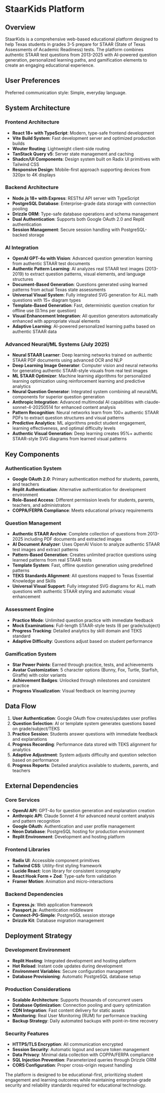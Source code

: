# StaarKids Platform

## Overview

StaarKids is a comprehensive web-based educational platform designed to help Texas students in grades 3-5 prepare for STAAR (State of Texas Assessments of Academic Readiness) tests. The platform combines authentic STAAR test questions from 2013-2025 with AI-powered question generation, personalized learning paths, and gamification elements to create an engaging educational experience.

## User Preferences

Preferred communication style: Simple, everyday language.

## System Architecture

### Frontend Architecture
- **React 18+ with TypeScript**: Modern, type-safe frontend development
- **Vite Build System**: Fast development server and optimized production builds
- **Wouter Routing**: Lightweight client-side routing
- **TanStack Query v5**: Server state management and caching
- **Shadcn/UI Components**: Design system built on Radix UI primitives with Tailwind CSS
- **Responsive Design**: Mobile-first approach supporting devices from 320px to 4K displays

### Backend Architecture
- **Node.js 18+ with Express**: RESTful API server with TypeScript
- **PostgreSQL Database**: Enterprise-grade data storage with connection pooling
- **Drizzle ORM**: Type-safe database operations and schema management
- **Dual Authentication**: Supports both Google OAuth 2.0 and Replit authentication
- **Session Management**: Secure session handling with PostgreSQL-backed storage

### AI Integration
- **OpenAI GPT-4o with Vision**: Advanced question generation learning from authentic STAAR test documents
- **Authentic Pattern Learning**: AI analyzes real STAAR test images (2013-2019) to extract question patterns, visual elements, and language structures
- **Document-Based Generation**: Questions generated using learned patterns from actual Texas state assessments
- **Universal Visual System**: Fully integrated SVG generation for ALL math questions with 15+ diagram types
- **Template-Based Generation**: Fast, deterministic question creation for offline use (0.1ms per question)
- **Visual Enhancement Integration**: All question generators automatically enhanced with appropriate visual elements
- **Adaptive Learning**: AI-powered personalized learning paths based on authentic STAAR data

### Advanced Neural/ML Systems (July 2025)
- **Neural STAAR Learner**: Deep learning networks trained on authentic STAAR PDF documents using advanced OCR and NLP
- **Deep Learning Image Generator**: Computer vision and neural networks for generating authentic STAAR-style visuals from real test images
- **ML STAAR Optimizer**: Machine learning algorithms for personalized learning optimization using reinforcement learning and predictive analytics
- **Neural Question Generator**: Integrated system combining all neural/ML components for superior question generation
- **Anthropic Integration**: Advanced multimodal AI capabilities with claude-sonnet-4-20250514 for enhanced content analysis
- **Pattern Recognition**: Neural networks learn from 100+ authentic STAAR PDFs to extract question structures and visual patterns
- **Predictive Analytics**: ML algorithms predict student engagement, learning effectiveness, and optimal difficulty levels
- **Authentic Visual Generation**: Deep learning creates 95%+ authentic STAAR-style SVG diagrams from learned visual patterns

## Key Components

### Authentication System
- **Google OAuth 2.0**: Primary authentication method for students, parents, and teachers
- **Replit Authentication**: Alternative authentication for development environment
- **Role-Based Access**: Different permission levels for students, parents, teachers, and administrators
- **COPPA/FERPA Compliance**: Meets educational privacy requirements

### Question Management
- **Authentic STAAR Archive**: Complete collection of questions from 2013-2025 including PDF documents and extracted images
- **AI Document Analyzer**: Uses OpenAI Vision to analyze authentic STAAR test images and extract patterns
- **Pattern-Based Generation**: Creates unlimited practice questions using learned patterns from real STAAR tests
- **Template System**: Fast, offline question generation using predefined patterns
- **TEKS Standards Alignment**: All questions mapped to Texas Essential Knowledge and Skills
- **Universal Visual Support**: Fully integrated SVG diagrams for ALL math questions with authentic STAAR styling and automatic visual enhancement

### Assessment Engine
- **Practice Mode**: Unlimited question practice with immediate feedback
- **Mock Examinations**: Full-length STAAR-style tests (6 per grade/subject)
- **Progress Tracking**: Detailed analytics by skill domain and TEKS standard
- **Adaptive Difficulty**: Questions adjust based on student performance

### Gamification System
- **Star Power Points**: Earned through practice, tests, and achievements
- **Avatar Customization**: 5 character options (Bunny, Fox, Turtle, Starfish, Giraffe) with color variants
- **Achievement Badges**: Unlocked through milestones and consistent practice
- **Progress Visualization**: Visual feedback on learning journey

## Data Flow

1. **User Authentication**: Google OAuth flow creates/updates user profiles
2. **Question Selection**: AI or template system generates questions based on grade/subject/TEKS
3. **Practice Session**: Students answer questions with immediate feedback and explanations
4. **Progress Recording**: Performance data stored with TEKS alignment for analytics
5. **Adaptive Adjustment**: System adjusts difficulty and question selection based on performance
6. **Progress Reports**: Detailed analytics available to students, parents, and teachers

## External Dependencies

### Core Services
- **OpenAI API**: GPT-4o for question generation and explanation creation
- **Anthropic API**: Claude Sonnet 4 for advanced neural content analysis and pattern recognition
- **Google OAuth**: Authentication and user profile management
- **Neon Database**: PostgreSQL hosting for production environment
- **Replit Environment**: Development and hosting platform

### Frontend Libraries
- **Radix UI**: Accessible component primitives
- **Tailwind CSS**: Utility-first styling framework
- **Lucide React**: Icon library for consistent iconography
- **React Hook Form + Zod**: Type-safe form validation
- **Framer Motion**: Animation and micro-interactions

### Backend Dependencies
- **Express.js**: Web application framework
- **Passport.js**: Authentication middleware
- **Connect-PG-Simple**: PostgreSQL session storage
- **Drizzle Kit**: Database migration management

## Deployment Strategy

### Development Environment
- **Replit Hosting**: Integrated development and hosting platform
- **Hot Reload**: Instant code updates during development
- **Environment Variables**: Secure configuration management
- **Database Provisioning**: Automatic PostgreSQL database setup

### Production Considerations
- **Scalable Architecture**: Supports thousands of concurrent users
- **Database Optimization**: Connection pooling and query optimization
- **CDN Integration**: Fast content delivery for static assets
- **Monitoring**: Real User Monitoring (RUM) for performance tracking
- **Backup Strategy**: Daily automated backups with point-in-time recovery

### Security Features
- **HTTPS/TLS Encryption**: All communication encrypted
- **Session Security**: Automatic logout and secure token management
- **Data Privacy**: Minimal data collection with COPPA/FERPA compliance
- **SQL Injection Prevention**: Parameterized queries through Drizzle ORM
- **CORS Configuration**: Proper cross-origin request handling

The platform is designed to be educational-first, prioritizing student engagement and learning outcomes while maintaining enterprise-grade security and reliability standards required for educational technology.